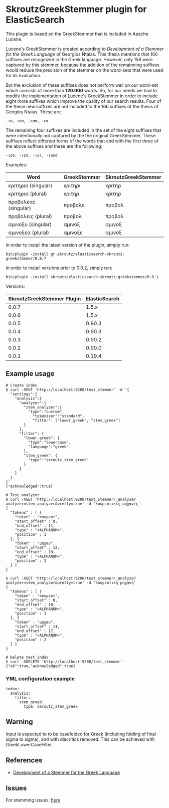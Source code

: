 SkroutzGreekStemmer plugin for ElasticSearch
===========================================

This plugin is based on the GreekStemmer that is included in Apache Lucene.

Lucene's GreekStemmer is created according to _Development of a Stemmer for
the Greek Language_ of Georgios Ntaias. This thesis mentions that 166 suffixes
are recognized in the Greek language. However, only 158 were captured by this
stemmer, because the addition of the remainning suffixes would reduce the
precision of the stemmer on the word-sets that were used for its evaluation.

But the exclusion of these suffixes does not perform well on our word-set
which consists of more than __120.000__ words. So, for our needs we had to
modify the implementation of Lucene's GreekStemmer in order to include eight
more suffixes which improve the quality of our search results. Four of the
these new suffixes are not included to the 166 suffixes of the thesis of
Geogios Ntaias. These are:

    -ιο, ιοσ, -εασ, -εα

The remaining four suffixes are included in the set of the eight suffixes that
were intentionally not captured by the the original GreekStemmer. These
suffixes reflect different forms of the words that end with the first three of
the above suffixes and these are the following:

    -ιασ, -ιεσ, -ιοι, -ιουσ

Examples:

Word                 | GreekStemmer   | SkroutzGreekStemmer
---------------------|----------------|---------------------
κριτηριο (singular)  | κριτηρι        | κριτηρ
κριτηρια (plural)    | κριτηρ         | κριτηρ
προβολεας (singular) | προβολε        | προβολ
προβολεις (plural)   | προβολ         | προβολ
αμινοξυ (singular)   | αμινοξ         | αμινοξ
αμινοξεα (plural)    | αμινοξε        | αμινοξ

In order to install the latest version of the plugin, simply run:

    bin/plugin -install gr.skroutz/elasticsearch-skroutz-greekstemmer/0.0.7


In order to install versions prior to 0.0.2, simply run:

    bin/plugin -install skroutz/elasticsearch-skroutz-greekstemmer/0.0.1

Versions:

SkroutzGreekStemmer Plugin | ElasticSearch
---------------------------|------------------
0.0.7                      | 1.5.x
0.0.6                      | 1.5.x
0.0.5                      | 0.90.3
0.0.4                      | 0.90.3
0.0.3                      | 0.90.2
0.0.2                      | 0.90.0
0.0.1                      | 0.19.4

Example usage
-------------

    # Create index
    $ curl -XPUT 'http://localhost:9200/test_stemmer' -d '{
      "settings":{
        "analysis":{
          "analyzer":{
            "stem_analyzer":{
              "type":"custom",
                "tokenizer":"standard",
                "filter": ["lower_greek", "stem_greek"]
            }
          },
          "filter": {
            "lower_greek": {
              "type":"lowercase",
              "language":"greek"
            },
            "stem_greek": {
              "type":"skroutz_stem_greek"
            }
          }
        }
      }
    }'
    {"acknowledged":true}

    # Test analyzer
    $ curl -XGET 'http://localhost:9200/test_stemmer/_analyze?analyzer=stem_analyzer&pretty=true' -d 'κουρευτικές μηχανές'
    {
      "tokens" : [ {
        "token" : "κουρευτ",
        "start_offset" : 0,
        "end_offset" : 11,
        "type" : "<ALPHANUM>",
        "position" : 1
      }, {
        "token" : "μηχαν",
        "start_offset" : 12,
        "end_offset" : 19,
        "type" : "<ALPHANUM>",
        "position" : 2
      } ]
    }

    $ curl -XGET 'http://localhost:9200/test_stemmer/_analyze?analyzer=stem_analyzer&pretty=true' -d 'κουρευτική μηχανή'
    {
      "tokens" : [ {
        "token" : "κουρευτ",
        "start_offset" : 0,
        "end_offset" : 10,
        "type" : "<ALPHANUM>",
        "position" : 1
      }, {
        "token" : "μηχαν",
        "start_offset" : 11,
        "end_offset" : 17,
        "type" : "<ALPHANUM>",
        "position" : 2
      } ]
    }

    # Delete test index
    $ curl -XDELETE 'http://localhost:9200/test_stemmer'
    {"ok":true,"acknowledged":true}

### YML configuration example

	index:
	  analysis:
	    filter:
	      stem_greek:
	        type: skroutz_stem_greek


Warning
-------

Input is expected to to be casefolded for Greek (including folding of final
sigma to sigma), and with diacritics removed. This can be achieved with
GreekLowerCaseFilter.

References
----------

* [Development of a Stemmer for the Greek Language](http://people.dsv.su.se/~hercules/papers/Ntais_greek_stemmer_thesis_final.pdf)


Issues
--------

For stemming issues: [here](https://github.com/skroutz/greek_stemmer)
